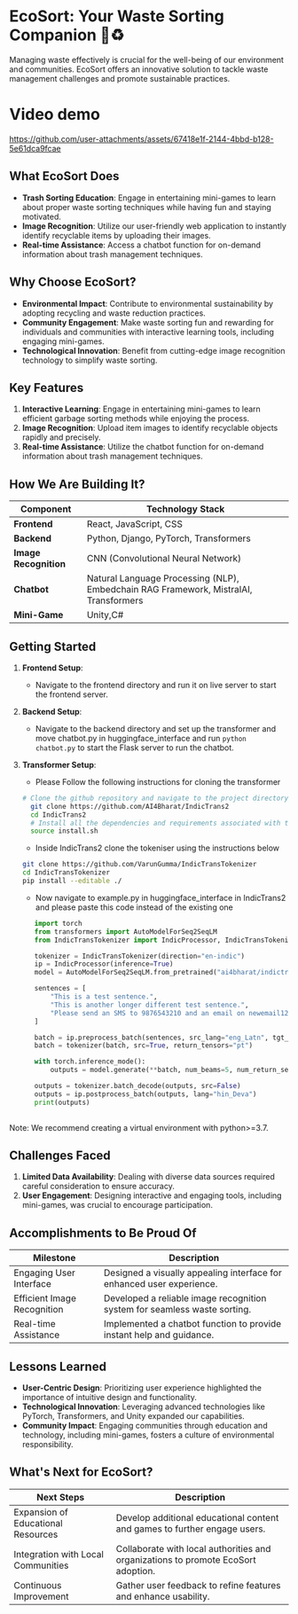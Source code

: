 # EcoSort: Your Waste Sorting Companion 🌱♻️

Managing waste effectively is crucial for the well-being of our environment and communities. EcoSort offers an innovative solution to tackle waste management challenges and promote sustainable practices.
# Video demo


https://github.com/user-attachments/assets/67418e1f-2144-4bbd-b128-5e61dca9fcae


## What EcoSort Does

- **Trash Sorting Education**: Engage in entertaining mini-games to learn about proper waste sorting techniques while having fun and staying motivated.
- **Image Recognition**: Utilize our user-friendly web application to instantly identify recyclable items by uploading their images.
- **Real-time Assistance**: Access a chatbot function for on-demand information about trash management techniques.

## Why Choose EcoSort?

- **Environmental Impact**: Contribute to environmental sustainability by adopting recycling and waste reduction practices.
- **Community Engagement**: Make waste sorting fun and rewarding for individuals and communities with interactive learning tools, including engaging mini-games.
- **Technological Innovation**: Benefit from cutting-edge image recognition technology to simplify waste sorting.

## Key Features

1. **Interactive Learning**: Engage in entertaining mini-games to learn efficient garbage sorting methods while enjoying the process.
2. **Image Recognition**: Upload item images to identify recyclable objects rapidly and precisely.
3. **Real-time Assistance**: Utilize the chatbot function for on-demand information about trash management techniques.

## How We Are Building It?

| Component          | Technology Stack                            |
|-------------------|---------------------------------------------|
| **Frontend**      | React, JavaScript, CSS                     |
| **Backend**       | Python, Django, PyTorch, Transformers      |
| **Image Recognition** | CNN (Convolutional Neural Network)      |
| **Chatbot**       | Natural Language Processing (NLP), Embedchain RAG Framework, MistralAI, Transformers          |
| **Mini-Game**     | Unity,C\#                                       |
## Getting Started
1. **Frontend Setup**: 
   - Navigate to the frontend directory and run it on live server to start the frontend server.

2. **Backend Setup**:
   - Navigate to the backend directory and  set up the transformer and move chatbot.py in huggingface_interface and run `python chatbot.py` to start the Flask server to run the chatbot.
3. **Transformer Setup**:  
   - Please Follow the following instructions for cloning the transformer
   ```bash
   # Clone the github repository and navigate to the project directory.
     git clone https://github.com/AI4Bharat/IndicTrans2
     cd IndicTrans2
     # Install all the dependencies and requirements associated with the project.
     source install.sh
   ```
   - Inside IndicTrans2 clone the tokeniser using the instructions below  
   ```bash 
   git clone https://github.com/VarunGumma/IndicTransTokenizer
   cd IndicTransTokenizer
   pip install --editable ./
   ```
   - Now navigate to example.py in huggingface_interface in IndicTrans2 and please paste this code instead of the existing one 
   ```python
      import torch
      from transformers import AutoModelForSeq2SeqLM
      from IndicTransTokenizer import IndicProcessor, IndicTransTokenizer

      tokenizer = IndicTransTokenizer(direction="en-indic")
      ip = IndicProcessor(inference=True)
      model = AutoModelForSeq2SeqLM.from_pretrained("ai4bharat/indictrans2-en-indic-dist-200M", trust_remote_code=True)

      sentences = [
          "This is a test sentence.",
          "This is another longer different test sentence.",
          "Please send an SMS to 9876543210 and an email on newemail123@xyz.com by 15th October, 2023.",
      ]

      batch = ip.preprocess_batch(sentences, src_lang="eng_Latn", tgt_lang="hin_Deva")
      batch = tokenizer(batch, src=True, return_tensors="pt")

      with torch.inference_mode():
          outputs = model.generate(**batch, num_beams=5, num_return_sequences=1, max_length=256)

      outputs = tokenizer.batch_decode(outputs, src=False)
      outputs = ip.postprocess_batch(outputs, lang="hin_Deva")
      print(outputs)
    
    ```

Note: We recommend creating a virtual environment with python>=3.7.

## Challenges Faced

1. **Limited Data Availability**: Dealing with diverse data sources required careful consideration to ensure accuracy.
2. **User Engagement**: Designing interactive and engaging tools, including mini-games, was crucial to encourage participation.

## Accomplishments to Be Proud Of

| Milestone                 | Description                                                 |
|---------------------------|-------------------------------------------------------------|
| Engaging User Interface  | Designed a visually appealing interface for enhanced user experience. |
| Efficient Image Recognition | Developed a reliable image recognition system for seamless waste sorting. |
| Real-time Assistance      | Implemented a chatbot function to provide instant help and guidance. |

## Lessons Learned

- **User-Centric Design**: Prioritizing user experience highlighted the importance of intuitive design and functionality.
- **Technological Innovation**: Leveraging advanced technologies like PyTorch, Transformers, and Unity expanded our capabilities.
- **Community Impact**: Engaging communities through education and technology, including mini-games, fosters a culture of environmental responsibility.

## What's Next for EcoSort?

| Next Steps                    | Description                                                 |
|-------------------------------|-------------------------------------------------------------|
| Expansion of Educational Resources | Develop additional educational content and games to further engage users. |
| Integration with Local Communities | Collaborate with local authorities and organizations to promote EcoSort adoption. |
| Continuous Improvement       | Gather user feedback to refine features and enhance usability. |
